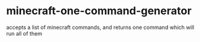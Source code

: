 # minecraft-one-command-generator
accepts a list of minecraft commands, and returns one command which will run all of them
